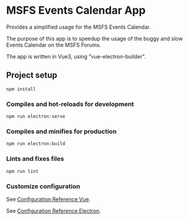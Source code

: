 # MSFS Events Calendar App
Provides a simplified usage for the MSFS Events Calendar.

The purpose of this app is to speedup the usage of the buggy and slow Events Calendar on the MSFS Forums.

The app is written in Vue3, using "vue-electron-builder".

## Project setup
```
npm install
```

### Compiles and hot-reloads for development
```
npm run electron:serve
```

### Compiles and minifies for production
```
npm run electron:build
```

### Lints and fixes files
```
npm run lint
```

### Customize configuration
See [Configuration Reference Vue](https://cli.vuejs.org/config/).

See [Configuration Reference Electron](https://nklayman.github.io/vue-cli-plugin-electron-builder/).
